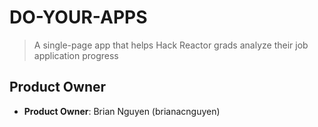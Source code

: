 # DO-YOUR-APPS

> A single-page app that helps Hack Reactor grads analyze their job application progress 

## Product Owner

  - __Product Owner__: Brian Nguyen (brianacnguyen)